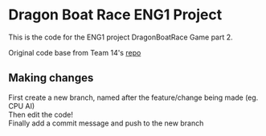  # Dragon Boat Race ENG1 Project

  This is the code for the ENG1 project DragonBoatRace Game part 2.
  
  Original code base from Team 14's [repo](https://github.com/Xychic/ENG1-DragonBoatRace) 

## Making changes
First create a new branch, named after the feature/change being made (eg. CPU AI)   
Then edit the code!  
Finally add a commit message and push to the new branch
